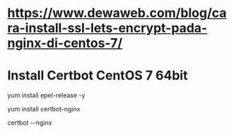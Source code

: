# https://www.dewaweb.com/blog/cara-install-ssl-lets-encrypt-pada-nginx-di-centos-7/

# Install Certbot CentOS 7 64bit

yum install epel-release -y

yum install certbot-nginx

certbot --nginx
